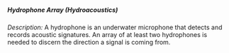 ##### **Hydrophone Array (Hydroacoustics)**

*Description:* A hydrophone is an underwater microphone that detects and records acoustic signatures. An array of at least two hydrophones is needed to discern the direction a signal is coming from. 


